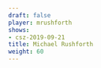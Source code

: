 ```yaml
---
draft: false
player: mrushforth
shows:
- csz-2019-09-21
title: Michael Rushforth
weight: 60
---
```

